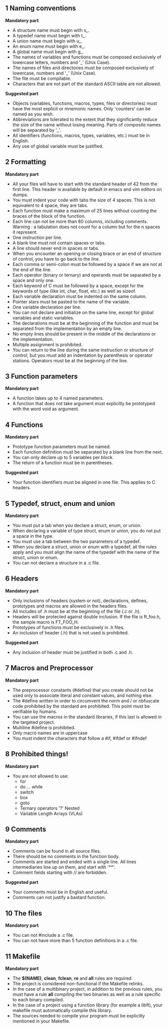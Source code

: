 ## 1 Naming conventions
**Mandatory part**
* A structure name must begin with s_.
* A typedef name must begin with t_.
* A union name must begin with u_.
* An enum name must begin with e_.
* A global name must begin with g_.
* The names of variables and functions must be composed exclusively of lowercase letters, numbers and '_' (Unix Case).
* The names of files and directories must be composed exclusively of lowercase, numbers and '_' (Unix Case).
* The file must be compilable.
* Characters that are not part of the standard ASCII table are not allowed.

**Suggested part**
* Objects (variables, functions, macros, types, files or directories) must have the most explicit or mnemonic names. Only 'counters' can be named as you wish.
* Abbreviations are tolerated to the extent that they significantly reduce the size of the name without losing meaning. Parts of composite names will be separated by '_'.
* All identifiers (functions, macros, types, variables, etc.) must be in English.
* Any use of global variable must be justified.

## 2 Formatting
**Mandatory part**
* All your files will have to start with the standard header of 42 from the first line. This header is available by default in emacs and vim editors on dumps.
* You must indent your code with tabs the size of 4 spaces. This is not equivalent to 4 space, they are tabs.
* Each function must make a maximum of 25 lines without counting the braces of the block of the function.
* Each line can not be more than 80 columns, including comments. Warning : a tabulation does not count for a column but for the n spaces it represent.
* One instruction per line.
* A blank line must not contain spaces or tabs.
* A line should never end in spaces or tabs.
* When you encounter an opening or closing brace or an end of structure of control, you have to go back to the line.
* Each comma or semi-colon must be followed by a space if we are not at the end of the line.
* Each operator (binary or ternary) and operands must be separated by a space and only one.
* Each keyword of C must be followed by a space, except for the keywords of type (like int, char, float, etc.) as well as sizeof.
* Each variable declaration must be indented on the same column.
* Pointer stars must be pasted to the name of the variable.
* One variable declaration per line.
* You can not declare and initialize on the same line, except for global variables and static variables.
* The declarations must be at the beginning of the function and must be separated from the implementation by an empty line.
* No empty lines should be present in the middle of the declarations or the implementation.
* Multiple assignment is prohibited.
* You can return to the line during the same instruction or structure of control, but you must add an indentation by parenthesis or operator stations. Operators must be at the beginning of the line.

## 3 Function parameters
**Mandatory part**
* A function takes up to 4 named parameters.
* A function that does not take argument must explicitly be prototyped with the word void as argument.

## 4 Functions
**Mandatory part**
* Prototype function parameters must be named.
* Each function definition must be separated by a blank line from the next.
* You can only declare up to 5 variables per block.
* The return of a function must be in parentheses.

**Suggested part**
* Your function identifiers must be aligned in one file. This applies to C headers.

## 5 Typedef, struct, enum and union
**Mandatory part**
* You must put a tab when you declare a struct, enum, or union.
* When declaring a variable of type struct, enum or union, you do not put a space in the type.
* You must use a tab between the two parameters of a typedef.
* When you declare a struct, union or enum with a typedef, all the rules apply and you must align the name of the typedef with the name of the struct, union or enum.
* You can not declare a structure in a .c file.

## 6 Headers
**Mandatory part**
* Only inclusions of headers (system or not), declarations, defines, prototypes and macros are allowed in the headers files.
* All includes of .h must be at the beginning of the file (.c or .h).
* Headers will be protected against double inclusion. If the file is ft_foo.h, the sample macro is FT_FOO_H.
* Prototypes of functions must be exclusively in .h files.
* An inclusion of header (.h) that is not used is prohibited.

**Suggested part**
* Any inclusion of header must be justified in both .c and .h.

## 7 Macros and Preprocessor
**Mandatory part**
* The preprocessor constants (#define) that you create should not be used only to associate literal and constant values, and nothing else.
* The #define written in order to circumvent the norm and / or obfuscate code prohibited by the standard are prohibited. This point must be verifiable by humans.
* You can use the macros in the standard libraries, if this last is allowed in the targeted project.
* Multiline #define is prohibited.
* Only macro names are in uppercase
* You must indent the characters that follow a #if, #ifdef or #ifndef

## 8 Prohibited things!
**Mandatory part**
* You are not allowed to use:
  - for
  - do ... while
  - switch
  - box
  - goto
  - Ternary operators '?' Nested
  - Variable Length Arrays (VLAs)

## 9 Comments
**Mandatory part**
* Comments can be found in all source files.
* There should be no comments in the function body.
* Comments are started and ended with a single line. All lines intermediaries line up on them, and start with '**'.
* Comment fields starting with // are forbidden.

**Suggested part**
* Your comments must be in English and useful.
* Comments can not justify a bastard function.

## 10 The files
**Mandatory part**
* You can not #include a .c file.
* You can not have more than 5 function definitions in a .c file.

## 11 Makefile
**Mandatory part**
* The **$(NAME)**, **clean**, **fclean**, **re** and **all** rules are required.
* The project is considered non-functional if the Makefile relinks.
* In the case of a multibinary project, in addition to the previous rules, you must have a rule **all** compiling the two binaries as well as a rule specific to each binary compiled.
* In the case of a project using a function library (for example a libft), your makefile must automatically compile this library.
* The sources needed to compile your program must be explicitly mentioned in your Makefile.